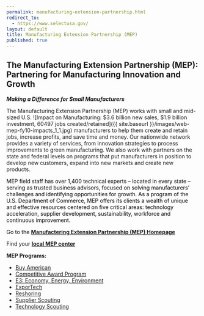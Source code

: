 ```yaml
---
permalink: manufacturing-extension-partnership.html
redirect_to:
  - https://www.selectusa.gov/
layout: default
title: Manufacturing Extension Partnership (MEP)
published: true
---
```


## The Manufacturing Extension Partnership (MEP): Partnering for Manufacturing Innovation and Growth

_**Making a Difference for Small Manufacturers**_

The Manufacturing Extension Partnership (MEP) works with small and mid-sized U.S. <span class="imgright">![Impact on Manufacturing:  $3.6 billion new sales, $1.9 billion investment, 60497 jobs created/retained]({{ site.baseurl }}/images/web-mep-fy10-impacts_1_1.jpg)</span> manufacturers to help them create and retain jobs, increase profits, and save time and money. Our nationwide network provides a variety of services, from innovation strategies to process improvements to green manufacturing. We also work with partners on the state and federal levels on programs that put manufacturers in position to develop new customers, expand into new markets and create new products.

<span style="color: #006699;"><span style="color: #000000;">MEP field staff has over 1,400 technical experts – located in every state – serving as trusted business advisors, focused on solving manufacturers’ challenges and identifying opportunities for growth. As a program of the U.S. Department of Commerce, MEP offers its clients a wealth of unique and effective resources centered on five critical areas: technology acceleration, supplier development, sustainability, workforce and continuous improvement.
</span></span>

<span style="color: #006699;"><span style="color: #000000;">Go to the **[Manufactering Extension Partnership (MEP) Homepage](http://www.nist.gov/mep/ "MEP Homepage")**</span></span>

<span style="color: #006699;"><span style="color: #000000;"></span></span>Find your **[local MEP center](http://ws680.nist.gov/mepmeis/FindYourLocalCenter.aspx "link to local MEP centers")**

**MEP&nbsp;Programs:**

*   [Buy American](http://www.nist.gov/mep/upload/Buy-American-One-Pager_v7.pdf)
*   [Competitive Award Program](http://www.nist.gov/mep/upload/100410-MEP-Competition-press-release-FINAL.pdf)
*   [E3: Economy, Energy, Environment](http://www.nist.gov/mep/mep_072110.cfm)
*   [ExporTech](http://www.nist.gov/mep/exportech.cfm)
*   [Reshoring](http://www.nist.gov/mep/reshoring.cfm)
*   [Supplier Scouting](http://www.nist.gov/mep/scouting.cfm)
*   [Technology Scouting](http://www.nist.gov/mep/upload/TechScout_Amphenol_FINAL_web.pdf) 